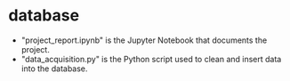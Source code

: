 # database

- "project_report.ipynb" is the Jupyter Notebook that documents the project.
- "data_acquisition.py" is the Python script used to clean and insert data into the database.
